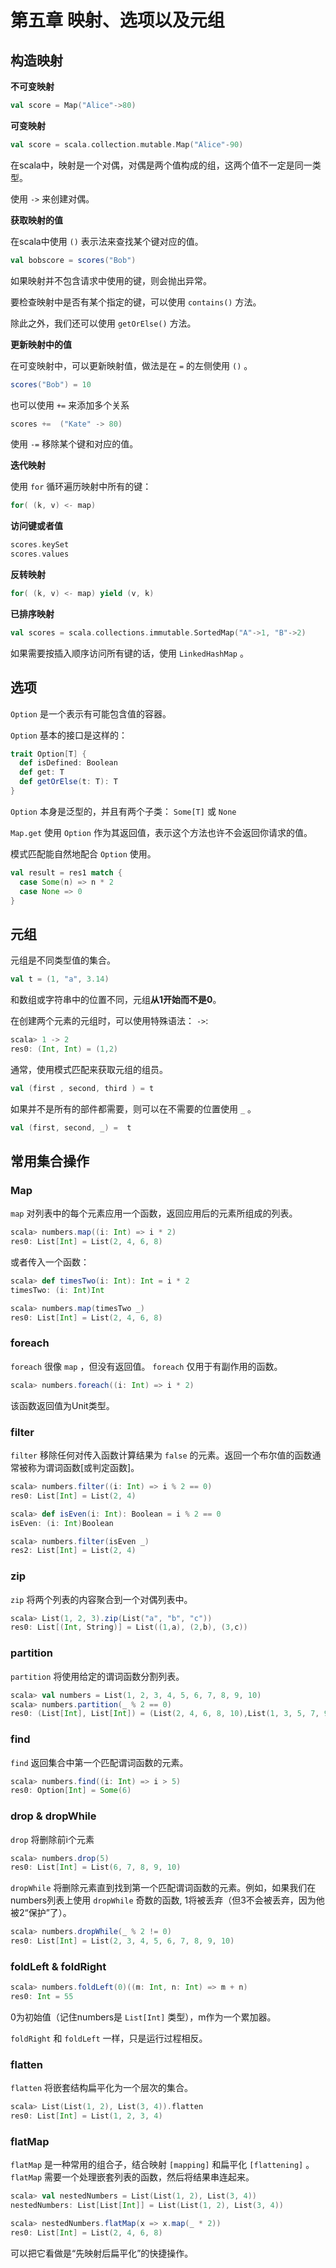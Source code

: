 # 第五章 映射、选项以及元组

## 构造映射

**不可变映射**

```scala
val score = Map("Alice"->80)
```

**可变映射**

```scala
val score = scala.collection.mutable.Map("Alice"-90)
```

在scala中，映射是一个对偶，对偶是两个值构成的组，这两个值不一定是同一类型。

使用 `->` 来创建对偶。

**获取映射的值**

在scala中使用 `()` 表示法来查找某个键对应的值。

```scala
val bobscore = scores("Bob")
```

如果映射并不包含请求中使用的键，则会抛出异常。

要检查映射中是否有某个指定的键，可以使用 `contains()` 方法。

除此之外，我们还可以使用 `getOrElse()` 方法。

**更新映射中的值**

在可变映射中，可以更新映射值，做法是在 `=` 的左侧使用 `()` 。

```scala
scores("Bob") = 10
```

也可以使用 `+=` 来添加多个关系

```scala
scores +=  ("Kate" -> 80)
```

使用 `-=` 移除某个键和对应的值。

**迭代映射**

使用 `for` 循环遍历映射中所有的键：

```scala
for( (k, v) <- map)
```

**访问键或者值**

```scala
scores.keySet
scores.values
```

**反转映射**

```scala
for( (k, v) <- map) yield (v, k)
```

**已排序映射**

```scala
val scores = scala.collections.immutable.SortedMap("A"->1, "B"->2)
```

如果需要按插入顺序访问所有键的话，使用 `LinkedHashMap` 。

## 选项

`Option` 是一个表示有可能包含值的容器。

`Option` 基本的接口是这样的：

```scala
trait Option[T] {
  def isDefined: Boolean
  def get: T
  def getOrElse(t: T): T
}
```

`Option` 本身是泛型的，并且有两个子类： `Some[T]` 或 `None`

`Map.get` 使用 `Option` 作为其返回值，表示这个方法也许不会返回你请求的值。

模式匹配能自然地配合 `Option` 使用。

```scala
val result = res1 match {
  case Some(n) => n * 2
  case None => 0
}
```

## 元组

元组是不同类型值的集合。

```scala
val t = (1, "a", 3.14)
```

和数组或字符串中的位置不同，元组**从1开始而不是0**。

在创建两个元素的元组时，可以使用特殊语法： `->`:

```scala
scala> 1 -> 2
res0: (Int, Int) = (1,2)
```

通常，使用模式匹配来获取元组的组员。

```scala
val (first , second, third ) = t
```

如果并不是所有的部件都需要，则可以在不需要的位置使用 `_` 。

```scala
val (first, second, _) =  t
```

## 常用集合操作

### Map

`map` 对列表中的每个元素应用一个函数，返回应用后的元素所组成的列表。

```scala
scala> numbers.map((i: Int) => i * 2)
res0: List[Int] = List(2, 4, 6, 8)
```

或者传入一个函数：

```scala
scala> def timesTwo(i: Int): Int = i * 2
timesTwo: (i: Int)Int

scala> numbers.map(timesTwo _)
res0: List[Int] = List(2, 4, 6, 8)
```

### foreach

`foreach` 很像 `map` ，但没有返回值。 `foreach` 仅用于有副作用的函数。

```scala
scala> numbers.foreach((i: Int) => i * 2)
```

该函数返回值为Unit类型。

### filter

`filter` 移除任何对传入函数计算结果为 `false` 的元素。返回一个布尔值的函数通常被称为谓词函数[或判定函数]。

```scala
scala> numbers.filter((i: Int) => i % 2 == 0)
res0: List[Int] = List(2, 4)

scala> def isEven(i: Int): Boolean = i % 2 == 0
isEven: (i: Int)Boolean

scala> numbers.filter(isEven _)
res2: List[Int] = List(2, 4)
```

### zip

`zip` 将两个列表的内容聚合到一个对偶列表中。

```scala
scala> List(1, 2, 3).zip(List("a", "b", "c"))
res0: List[(Int, String)] = List((1,a), (2,b), (3,c))
```

### partition

`partition` 将使用给定的谓词函数分割列表。

```scala
scala> val numbers = List(1, 2, 3, 4, 5, 6, 7, 8, 9, 10)
scala> numbers.partition(_ % 2 == 0)
res0: (List[Int], List[Int]) = (List(2, 4, 6, 8, 10),List(1, 3, 5, 7, 9))
```

### find

`find` 返回集合中第一个匹配谓词函数的元素。

```scala
scala> numbers.find((i: Int) => i > 5)
res0: Option[Int] = Some(6)
```

### drop & dropWhile

`drop` 将删除前i个元素

```scala
scala> numbers.drop(5)
res0: List[Int] = List(6, 7, 8, 9, 10)
```

`dropWhile` 将删除元素直到找到第一个匹配谓词函数的元素。例如，如果我们在numbers列表上使用 `dropWhile` 奇数的函数, 1将被丢弃（但3不会被丢弃，因为他被2“保护”了）。

```scala
scala> numbers.dropWhile(_ % 2 != 0)
res0: List[Int] = List(2, 3, 4, 5, 6, 7, 8, 9, 10)
```

### foldLeft & foldRight

```scala
scala> numbers.foldLeft(0)((m: Int, n: Int) => m + n)
res0: Int = 55
```

0为初始值（记住numbers是 `List[Int]` 类型），m作为一个累加器。

`foldRight` 和 `foldLeft` 一样，只是运行过程相反。

### flatten

`flatten` 将嵌套结构扁平化为一个层次的集合。

```scala
scala> List(List(1, 2), List(3, 4)).flatten
res0: List[Int] = List(1, 2, 3, 4)
```

### flatMap

`flatMap` 是一种常用的组合子，结合映射 `[mapping]` 和扁平化 `[flattening]` 。 `flatMap` 需要一个处理嵌套列表的函数，然后将结果串连起来。

```scala
scala> val nestedNumbers = List(List(1, 2), List(3, 4))
nestedNumbers: List[List[Int]] = List(List(1, 2), List(3, 4))

scala> nestedNumbers.flatMap(x => x.map(_ * 2))
res0: List[Int] = List(2, 4, 6, 8)
```

可以把它看做是“先映射后扁平化”的快捷操作。